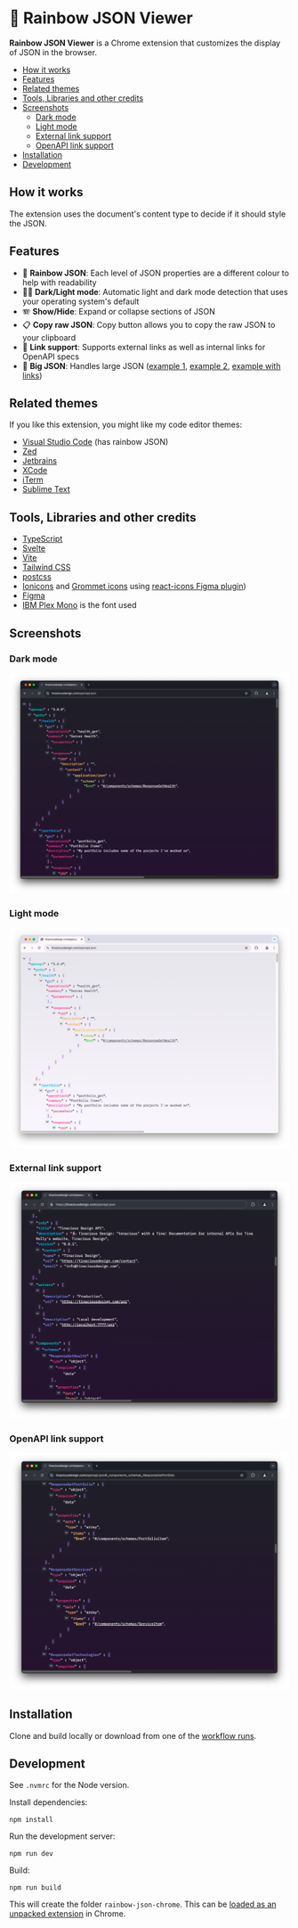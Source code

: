 # 🌈 Rainbow JSON Viewer

**Rainbow JSON Viewer** is a Chrome extension that customizes the display of JSON in the browser.

- [How it works](#how-it-works)
- [Features](#features)
- [Related themes](#related-themes)
- [Tools, Libraries and other credits](#tools-libraries-and-other-credits)
- [Screenshots](#screenshots)
  - [Dark mode](#dark-mode)
  - [Light mode](#light-mode)
  - [External link support](#external-link-support)
  - [OpenAPI link support](#openapi-link-support)
- [Installation](#installation)
- [Development](#development)


## How it works

The extension uses the document's content type to decide if it should style the JSON.

## Features

- 🌈 **Rainbow JSON**: Each level of JSON properties are a different colour to help with readability
- 🌝🌚 **Dark/Light mode**: Automatic light and dark mode detection that uses your operating system's default
- 🪗 **Show/Hide**: Expand or collapse sections of JSON
- 📋 **Copy raw JSON**: Copy button allows you to copy the raw JSON to your clipboard
- 🔗 **Link support**: Supports external links as well as internal links for OpenAPI specs
- 🚛 **Big JSON**: Handles large JSON ([example 1](https://jsonplaceholder.typicode.com/photos), [example 2](https://api.apis.guru/v2/specs/amadeus.com/2.2.0/openapi.json), [example with links](https://api.apis.guru/v2/specs/apisetu.gov.in/ditarunachal/3.0.0/openapi.json))

## Related themes

If you like this extension, you might like my code editor themes:

- [Visual Studio Code](https://marketplace.visualstudio.com/items?itemName=tinaciousdesign.theme-tinaciousdesign) (has rainbow JSON)
- [Zed](https://gist.github.com/tinacious/dbdf82337ee6b461f438c6eb56ccb7b6)
- [Jetbrains](https://github.com/tinacious/jetbrains-tinacious-design-theme)
- [XCode](https://github.com/tinacious/tinacious-xcode-color-theme)
- [iTerm](https://github.com/tinacious/iterm-tinacious-design-theme)
- [Sublime Text](https://github.com/tinacious/sublime-tinacious-design-syntax)


## Tools, Libraries and other credits

- [TypeScript](https://www.typescriptlang.org/)
- [Svelte](https://svelte.dev/)
- [Vite](https://vite.dev/)
- [Tailwind CSS](https://tailwindcss.com)
- [postcss](https://postcss.org/)
- [Ionicons](https://ionic.io/ionicons) and [Grommet icons](https://icons.grommet.io/) using [react-icons Figma plugin](https://www.figma.com/community/plugin/921172243620367846/import-react-icons))
- [Figma](https://www.figma.com/)
- [IBM Plex Mono](https://fonts.google.com/specimen/IBM+Plex+Mono) is the font used


## Screenshots

### Dark mode

![](./screenshots/dark-mode.png)

### Light mode

![](./screenshots/light-mode.png)

### External link support

![](./screenshots/links-external.png)

### OpenAPI link support

![](./screenshots/links-openapi.png)


## Installation

Clone and build locally or download from one of the [workflow runs](https://github.com/tinacious/rainbow-json-chrome/actions/workflows/package.yml).


## Development

See `.nvmrc` for the Node version.

Install dependencies:

    npm install

Run the development server:

    npm run dev

Build:

    npm run build

This will create the folder `rainbow-json-chrome`. This can be [loaded as an unpacked extension](https://knowledge.workspace.google.com/kb/load-unpacked-extensions-000005962) in Chrome.
